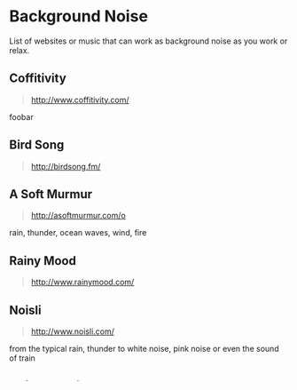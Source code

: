 # Background Noise
List of websites or music that can work as background noise as you work or relax.

## Coffitivity
> http://www.coffitivity.com/

foobar

## Bird Song
> http://birdsong.fm/

## A Soft Murmur
> http://asoftmurmur.com/o

rain, thunder, ocean waves, wind, fire

## Rainy Mood
> http://www.rainymood.com/

## Noisli
> http://www.noisli.com/

from the typical rain, thunder to white noise, pink noise or even the sound of train

## Noise Machine
> https://mynoise.net/noiseMachines.php

LOT of variety of music

## Calm.ai
> http://calm.ai/

Pick a beach and listen to it's sound

## Table Top Audio
> http://tabletopaudio.com/

Instrumental music of variety of themes

## Rainy Cafe
> http://rainycafe.com/

Rain + Cafe

## Nature Sounds For Me
> http://naturesoundsfor.me/

You can mix upto 4 sounds from the sounds of nature, rain, mammals, birds, households, music etc.

## 
